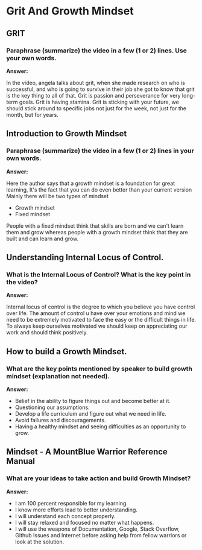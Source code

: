 # Grit And Growth Mindset

## GRIT

### Paraphrase (summarize) the video in a few (1 or 2) lines. Use your own words.

**Answer:**

In the video, angela talks about grit, when she made research on who is successful, and who is going to survive in their job she got to know that grit is the key thing to all of that. Grit is passion and perseverance for very long-term goals. Grit is having stamina. Grit is sticking with your future, we should stick around to specific jobs not just for the week, not just for the month, but for years.

## Introduction to Growth Mindset

### Paraphrase (summarize) the video in a few (1 or 2) lines in your own words.

**Answer:**

Here the author says that a growth mindset is a foundation for great learning, It's the fact that you can do even better than your current version
Mainly there will be two types of mindset

- Growth mindset
- Fixed mindset

People with a fixed mindset think that skills are born and we can't learn them and grow whereas people with a growth mindset think that they are built and can learn and grow.

## Understanding Internal Locus of Control.

### What is the Internal Locus of Control? What is the key point in the video?

**Answer:**

Internal locus of control is the degree to which you believe you have control over life. The amount of control u have over your emotions and mind we need to be extremely motivated to face the easy or the difficult things in life. To always keep ourselves motivated we should keep on appreciating our work and should think positively.

## How to build a Growth Mindset.

### What are the key points mentioned by speaker to build growth mindset (explanation not needed).

**Answer:**

- Belief in the ability to figure things out and become better at it.
- Questioning our assumptions.
- Develop a life curriculum and figure out what we need in life.
- Avoid failures and discouragements.
- Having a healthy mindset and seeing difficulties as an opportunity to grow.

## Mindset - A MountBlue Warrior Reference Manual

### What are your ideas to take action and build Growth Mindset?

**Answer:**

- I am 100 percent responsible for my learning.
- I know more efforts lead to better understanding.
- I will understand each concept properly.
- I will stay relaxed and focused no matter what happens.
- I will use the weapons of Documentation, Google, Stack Overflow, Github Issues and Internet before asking help from fellow warriors or look at the solution.

